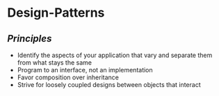 # Design-Patterns
*Principles*
-------------
- Identify the aspects of your application that vary and separate them from what stays the same
- Program to an interface, not an implementation
- Favor composition over inheritance
- Strive for loosely coupled designs between objects that interact

